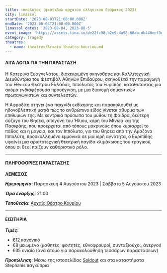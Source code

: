 ```yaml
---
title: ιππολυτος (φεστιβαλ αρχαιου ελληνικου δραματος 2023)
city: limassol
startDate: '2023-08-03T21:00:00.000Z'
endDate: '2023-08-04T21:00:00.000Z'
limassol_dates: '2023-08-04, 2023-08-5'
event_image: 'https://assets.tina.io/de22fc98-b2e9-4a98-88ab-db440eef3dc1/Ippolitos_2.jpg'
category: tragedy
theatres:
  - name: theatres/Arxaio-theatro-kouriou.md
---
```


#### ΛΙΓΑ ΛΟΓΙΑ ΓΙΑ ΤΗΝ ΠΑΡΑΣΤΑΣΗ

Η Kατερίνα	Ευαγγελάτου,	διακεκριμένη	σκηνοθέτις	και Καλλιτεχνική	Διευθύντρια	του Φεστιβάλ	Αθηνών
Επιδαύρου, σκηνοθετεί την παραγωγή του Εθνικού Θεάτρου Ελλάδας,	Ιππόλυτος	του Ευριπίδη, καταθέτοντας μια
ακόμα ενδιαφέρουσα προσέγγιση, με μια διανομή σημαντικών πρωταγωνιστών και συντελεστών.

Η Αφροδίτη στήνει ένα παιχνίδι	εκδίκησης	και παρακολουθεί	με ηδονοβλεπτική	ματιά πώς το ανθρώπινο	είδος γίνεται άθυρμα των επιθυμιών της. Με κεντρικά πρόσωπα του μύθου τη Φαίδρα, δεύτερη σύζυγο του Θησέα, απόγονη του Ήλιου, κόρη του Μίνωα και της Πασιφάης, που προέρχεται από τόπους μακρινούς όπου κυριαρχεί το πάθος και η μαγεία, και τον Ιππόλυτο, γιο του Θησέα από την Αμαζόνα Ιππολύτη, προσκολλημένο εμμονικά σε μια ιερή αγνότητα,	ο Ευριπίδης υφαίνει μια αριστοτεχνική θεατρική παγίδα κλιμάκωσης	του τραγικού,	όπου οι θεοί παίζουν καθοριστικό ρόλο.

***

#### ΠΛΗΡΟΦΟΡΙΕΣ ΠΑΡΑΣΤΑΣΗΣ

**ΛΕΜΕΣΟΣ**

***Ημερομηνία***: Παρασκευή 4 Αυγούστου 2023 | Σάββατο 5 Αυγούστου 2023

***Ώρα έναρξης***: 21:00

***Τοποθεσία***: [Αρχαίο Θέατρο Κουρίου](?#map)

***

#### ΕΙΣΙΤΗΡΙΑ

***Τιμές***:

* €12 κανονικό
* €8 μειωμένο	(μαθητές, φοιτητές, εθνοφρουροί, συνταξιούχοι, άνεργοι)
* €35 ενιαίο (ανά άτομο για παρακολούθηση τεσσάρων παραστάσεων)

***Προπώληση***: Μέσω της ιστοσελίδας [Soldout](https://www.soldoutticketbox.com/international-festival-of-ancient-greek-drama-2023/?lang=en "") και στα καταστήματα Stephanis παγκύπρια
